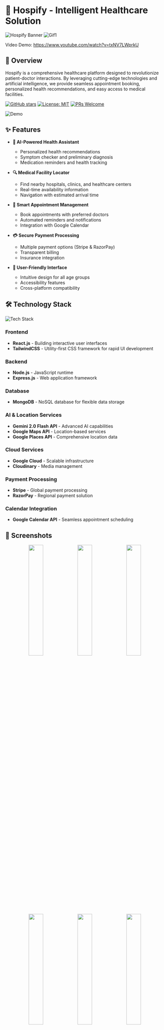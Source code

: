 # 🏥 Hospify - Intelligent Healthcare Solution

![Hospify Banner](https://github.com/user-attachments/assets/d20de650-7a0b-46f1-9ebb-5f42b03091a5)
![Gif1](https://github.com/user-attachments/assets/7f63875b-3a06-4d12-a7fd-47c435b4e63b)


Video Demo: https://www.youtube.com/watch?v=txNV7LWprkU

## 🚀 Overview

Hospify is a comprehensive healthcare platform designed to revolutionize patient-doctor interactions. By leveraging cutting-edge technologies and artificial intelligence, we provide seamless appointment booking, personalized health recommendations, and easy access to medical facilities.

[![GitHub stars](https://img.shields.io/github/stars/yourname/hospify?style=social)](https://github.com/yourname/hospify)
[![License: MIT](https://img.shields.io/badge/License-MIT-yellow.svg)](https://opensource.org/licenses/MIT)
[![PRs Welcome](https://img.shields.io/badge/PRs-welcome-brightgreen.svg)](http://makeapullrequest.com)

![Demo](https://github.com/user-attachments/assets/9f2ad75a-8e47-4e3a-a173-5b8c2a557ee7)

## ✨ Features

- **🤖 AI-Powered Health Assistant**
  - Personalized health recommendations
  - Symptom checker and preliminary diagnosis
  - Medication reminders and health tracking
  
- **🔍 Medical Facility Locator**
  - Find nearby hospitals, clinics, and healthcare centers
  - Real-time availability information
  - Navigation with estimated arrival time
  
- **📅 Smart Appointment Management**
  - Book appointments with preferred doctors
  - Automated reminders and notifications
  - Integration with Google Calendar
  
- **💳 Secure Payment Processing**
  - Multiple payment options (Stripe & RazorPay)
  - Transparent billing
  - Insurance integration

- **📱 User-Friendly Interface**
  - Intuitive design for all age groups
  - Accessibility features
  - Cross-platform compatibility

## 🛠️ Technology Stack

![Tech Stack](https://github.com/user-attachments/assets/e70efca1-b721-488b-a820-898247c76fe1)

### Frontend
- **React.js** - Building interactive user interfaces
- **TailwindCSS** - Utility-first CSS framework for rapid UI development

### Backend
- **Node.js** - JavaScript runtime
- **Express.js** - Web application framework

### Database
- **MongoDB** - NoSQL database for flexible data storage

### AI & Location Services
- **Gemini 2.0 Flash API** - Advanced AI capabilities
- **Google Maps API** - Location-based services
- **Google Places API** - Comprehensive location data

### Cloud Services
- **Google Cloud** - Scalable infrastructure
- **Cloudinary** - Media management

### Payment Processing
- **Stripe** - Global payment processing
- **RazorPay** - Regional payment solution

### Calendar Integration
- **Google Calendar API** - Seamless appointment scheduling

## 📸 Screenshots

<div align="center">
  <img src="https://github.com/user-attachments/assets/569248e4-3457-4793-83b2-3077065d5b17" width="30%" />
  <img src="https://github.com/user-attachments/assets/94584e3b-e067-40f5-af9b-4a330cc520f7" width="30%" />
  <img src="https://github.com/user-attachments/assets/729b6be6-47d8-4ee5-8c63-bce679119d93" width="30%" />
</div>

<div align="center">
  <img src="https://github.com/user-attachments/assets/af1fe73a-63e1-42b5-9dc0-2b7d9b7db450" width="30%" />
  <img src="https://github.com/user-attachments/assets/cccb901e-814f-47a6-ace8-73399e35c858" width="30%" />
  <img src="https://github.com/user-attachments/assets/0bd8d94c-f959-483f-bb8f-3d89d6a3f6d1" width="30%" />
</div>

## 🚀 Getting Started

### Prerequisites
- Node.js (v14.0+)
- MongoDB
- Google Cloud account
- Stripe & RazorPay accounts

## 🌟 Key Benefits

- **24/7 Healthcare Access**: Connect with healthcare providers anytime, anywhere
- **Reduced Wait Times**: Efficient appointment booking and queue management
- **Enhanced Patient Experience**: User-friendly interface and personalized care
- **Data-Driven Healthcare**: AI-powered insights for better health decisions
- **Secure & Private**: HIPAA-compliant data handling and storage

## 🤝 Contributing

We welcome contributions to enhance Hospify! Please follow these steps:

1. Fork the repository
2. Create a feature branch (`git checkout -b feature/amazing-feature`)
3. Commit your changes (`git commit -m 'Add some amazing feature'`)
4. Push to the branch (`git push origin feature/amazing-feature`)
5. Open a Pull Request

## 🙏 Acknowledgements

- [React.js](https://reactjs.org/)
- [MongoDB](https://www.mongodb.com/)
- [Google Cloud Platform](https://cloud.google.com/)
- [Gemini AI](https://ai.google.dev/)
- [Tailwind CSS](https://tailwindcss.com/)
